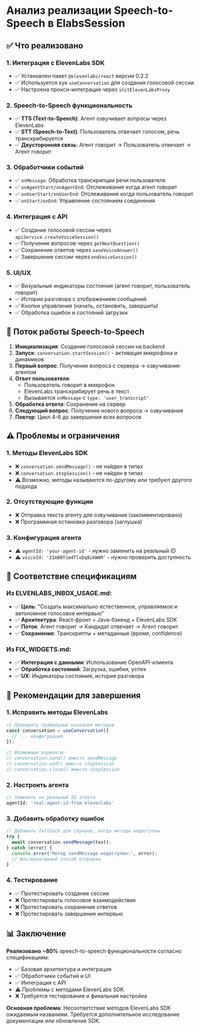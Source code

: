 # Анализ реализации Speech-to-Speech в ElabsSession

## ✅ Что реализовано

### 1. Интеграция с ElevenLabs SDK
- ✅ Установлен пакет `@elevenlabs/react` версии 0.2.2
- ✅ Используется хук `useConversation` для создания голосовой сессии
- ✅ Настроена прокси-интеграция через `initElevenLabsProxy`

### 2. Speech-to-Speech функциональность
- ✅ **TTS (Text-to-Speech)**: Агент озвучивает вопросы через ElevenLabs
- ✅ **STT (Speech-to-Text)**: Пользователь отвечает голосом, речь транскрибируется
- ✅ **Двусторонняя связь**: Агент говорит → Пользователь отвечает → Агент говорит

### 3. Обработчики событий
- ✅ `onMessage`: Обработка транскрипции речи пользователя
- ✅ `onAgentStart/onAgentEnd`: Отслеживание когда агент говорит
- ✅ `onUserStart/onUserEnd`: Отслеживание когда пользователь говорит
- ✅ `onStart/onEnd`: Управление состоянием соединения

### 4. Интеграция с API
- ✅ Создание голосовой сессии через `apiService.createVoiceSession()`
- ✅ Получение вопросов через `getNextQuestion()`
- ✅ Сохранение ответов через `saveVoiceAnswer()`
- ✅ Завершение сессии через `endVoiceSession()`

### 5. UI/UX
- ✅ Визуальные индикаторы состояния (агент говорит, пользователь говорит)
- ✅ История разговора с отображением сообщений
- ✅ Кнопки управления (начать, остановить, завершить)
- ✅ Обработка ошибок и состояний загрузки

## 🔄 Поток работы Speech-to-Speech

1. **Инициализация**: Создание голосовой сессии на backend
2. **Запуск**: `conversation.startSession()` - активация микрофона и динамиков
3. **Первый вопрос**: Получение вопроса с сервера → озвучивание агентом
4. **Ответ пользователя**: 
   - Пользователь говорит в микрофон
   - ElevenLabs транскрибирует речь в текст
   - Вызывается `onMessage` с `type: 'user_transcript'`
5. **Обработка ответа**: Сохранение на сервер
6. **Следующий вопрос**: Получение нового вопроса → озвучивание
7. **Повтор**: Цикл 4-6 до завершения всех вопросов

## ⚠️ Проблемы и ограничения

### 1. Методы ElevenLabs SDK
- ❌ `conversation.sendMessage()` - не найден в типах
- ❌ `conversation.stopSession()` - не найден в типах
- ⚠️ Возможно, методы называются по-другому или требуют другого подхода

### 2. Отсутствующие функции
- ❌ Отправка текста агенту для озвучивания (закомментировано)
- ❌ Программная остановка разговора (заглушка)

### 3. Конфигурация агента
- ⚠️ `agentId: 'your-agent-id'` - нужно заменить на реальный ID
- ⚠️ `voiceId: '21m00Tcm4TlvDq8ikWAM'` - нужно проверить доступность

## 🎯 Соответствие спецификациям

### Из ELVENLABS_INBOX_USAGE.md:
- ✅ **Цель**: "Создать максимально естественное, управляемое и автономное голосовое интервью"
- ✅ **Архитектура**: React-фронт + Java-бэкенд + ElevenLabs SDK
- ✅ **Поток**: Агент говорит → Кандидат отвечает → Агент говорит
- ✅ **Сохранение**: Транскрипты + метаданные (время, confidence)

### Из FIX_WIDGETS.md:
- ✅ **Интеграция с данными**: Использование OpenAPI-клиента
- ✅ **Обработка состояний**: Загрузка, ошибки, успех
- ✅ **UX**: Индикаторы состояния, история разговора

## 🚀 Рекомендации для завершения

### 1. Исправить методы ElevenLabs
```typescript
// Проверить правильные названия методов
const conversation = useConversation({
  // ... конфигурация
});

// Возможные варианты:
// conversation.send() вместо sendMessage
// conversation.end() вместо stopSession
// conversation.close() вместо stopSession
```

### 2. Настроить агента
```typescript
// Заменить на реальный ID агента
agentId: 'real-agent-id-from-elevenlabs'
```

### 3. Добавить обработку ошибок
```typescript
// Добавить fallback для случаев, когда методы недоступны
try {
  await conversation.sendMessage(text);
} catch (error) {
  console.error('Метод sendMessage недоступен:', error);
  // Альтернативный способ отправки
}
```

### 4. Тестирование
- ✅ Протестировать создание сессии
- ❌ Протестировать голосовое взаимодействие
- ❌ Протестировать сохранение ответов
- ❌ Протестировать завершение интервью

## 📊 Заключение

**Реализовано ~80%** speech-to-speech функциональности согласно спецификациям:

- ✅ Базовая архитектура и интеграция
- ✅ Обработчики событий и UI
- ✅ Интеграция с API
- ⚠️ Проблемы с методами ElevenLabs SDK
- ❌ Требуется тестирование и финальная настройка

**Основная проблема**: Несоответствие методов ElevenLabs SDK ожидаемым названиям. Требуется дополнительное исследование документации или обновление SDK. 